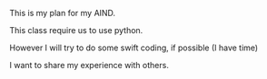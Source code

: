 This is my plan for my AIND.

This class require us to use python.

However I will try to do some swift coding, if possible (I have time)

I want to share my experience with others.
